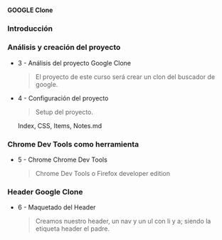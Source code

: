 #### GOOGLE Clone

### Introducción

### Análisis y creación del proyecto

* 3 - Análisis del proyecto Google Clone
    > El proyecto de este curso será crear un clon del buscador de google.

* 4 - Configuración del proyecto
    > Setup del proyecto.

    Index, CSS, Items, Notes.md

### Chrome Dev Tools como herramienta 

* 5 - Chrome Chrome Dev Tools
    >Chrome Dev Tools o Firefox developer edition

### Header Google Clone

* 6 - Maquetado del Header
    >Creamos nuestro header, un nav y un ul con li y a; siendo la etiqueta header el padre.


